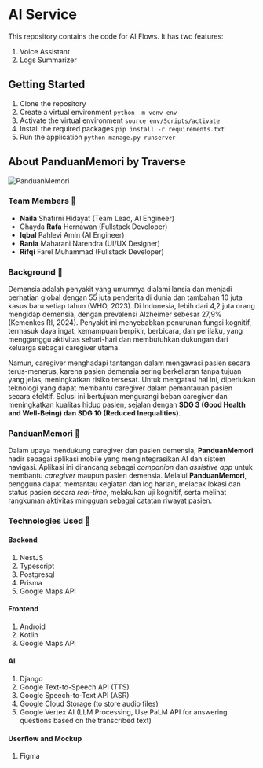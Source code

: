 # AI Service
This repository contains the code for AI Flows. It has two features:
1. Voice Assistant
2. Logs Summarizer

## Getting Started
1. Clone the repository
2. Create a virtual environment `python -m venv env`
3. Activate the virtual environment `source env/Scripts/activate`
4. Install the required packages `pip install -r requirements.txt`
5. Run the application `python manage.py runserver`

## About PanduanMemori by Traverse
![PanduanMemori](https://storage.googleapis.com/panduanmemori-cdn/assets/logo_panduanmemori.png)

### Team Members 👥
- **Naila** Shafirni Hidayat (Team Lead, AI Engineer)
- Ghayda **Rafa** Hernawan (Fullstack Developer)
- **Iqbal** Pahlevi Amin (AI Engineer)
- **Rania** Maharani Narendra (UI/UX Designer)
- **Rifqi** Farel Muhammad (Fullstack Developer)

### Background 🔎
Demensia adalah penyakit yang umumnya dialami lansia dan menjadi perhatian global dengan 55 juta penderita di dunia dan tambahan 10 juta kasus baru setiap tahun (WHO, 2023). Di Indonesia, lebih dari 4,2 juta orang mengidap demensia, dengan prevalensi Alzheimer sebesar 27,9% (Kemenkes RI, 2024). Penyakit ini menyebabkan penurunan fungsi kognitif, termasuk daya ingat, kemampuan berpikir, berbicara, dan perilaku, yang mengganggu aktivitas sehari-hari dan membutuhkan dukungan dari keluarga sebagai caregiver utama.  

Namun, caregiver menghadapi tantangan dalam mengawasi pasien secara terus-menerus, karena pasien demensia sering berkeliaran tanpa tujuan yang jelas, meningkatkan risiko tersesat. Untuk mengatasi hal ini, diperlukan teknologi yang dapat membantu caregiver dalam pemantauan pasien secara efektif. Solusi ini bertujuan mengurangi beban caregiver dan meningkatkan kualitas hidup pasien, sejalan dengan **SDG 3 (Good Health and Well-Being) dan SDG 10 (Reduced Inequalities)**.

### PanduanMemori 🧠
Dalam upaya mendukung caregiver dan pasien demensia, **PanduanMemori** hadir sebagai aplikasi mobile yang mengintegrasikan AI dan sistem navigasi. Aplikasi ini dirancang sebagai *companion* dan *assistive app* untuk membantu *caregiver* maupun pasien demensia. Melalui **PanduanMemori**, pengguna dapat memantau kegiatan dan log harian, melacak lokasi dan status pasien secara *real-time*, melakukan uji kognitif, serta melihat rangkuman aktivitas mingguan sebagai catatan riwayat pasien.

### Technologies Used 📱
#### Backend
1. NestJS
2. Typescript
3. Postgresql
4. Prisma
5. Google Maps API

#### Frontend
1. Android
2. Kotlin
3. Google Maps API

#### AI
1. Django
2. Google Text-to-Speech API (TTS)
3. Google Speech-to-Text API (ASR)
4. Google Cloud Storage (to store audio files)
5. Google Vertex AI (LLM Processing, Use PaLM API for answering questions based on the transcribed text)

#### Userflow and Mockup
1. Figma